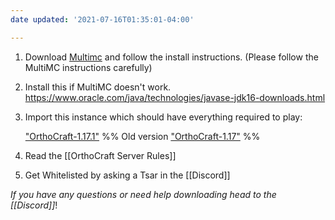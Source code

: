 ```yaml
---
date updated: '2021-07-16T01:35:01-04:00'

---
```


1. Download [Multimc](https://multimc.org/) and follow the install instructions. (Please follow the MultiMC instructions carefully)

2. Install this if MultiMC doesn't work. <https://www.oracle.com/java/technologies/javase-jdk16-downloads.html>

3. Import this instance which should have everything required to play:

    ["OrthoCraft-1.17.1"](https://1drv.ms/u/s!AjXDDFgGVagYhfhj5puRezCZ_9G6GQ?e=llaZWG)
    %% Old version
    ["OrthoCraft-1.17"](https://1drv.ms/u/s!AjXDDFgGVagYhfhiwjq9BXmtMDnbGw?e=0Wlorz)
    %%

4. Read the [[OrthoCraft Server Rules]]

5. Get Whitelisted by asking a Tsar in the [[Discord]]

_If you have any questions or need help downloading head to the [[Discord]]_!
